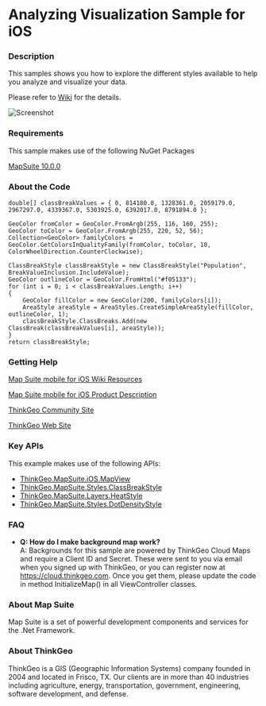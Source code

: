 # Analyzing Visualization Sample for iOS

### Description

This samples shows you how to explore the different styles available to help you analyze and visualize your data.

Please refer to [Wiki](http://wiki.thinkgeo.com/wiki/map_suite_mobile_for_ios) for the details.

![Screenshot](https://github.com/ThinkGeo/AnalyzingVisualizationSample-ForiOS/blob/master/ScreenShot.gif)

### Requirements
This sample makes use of the following NuGet Packages

[MapSuite 10.0.0](https://www.nuget.org/packages?q=ThinkGeo)

### About the Code

```CSharp
double[] classBreakValues = { 0, 814180.0, 1328361.0, 2059179.0, 2967297.0, 4339367.0, 5303925.0, 6392017.0, 8791894.0 };

GeoColor fromColor = GeoColor.FromArgb(255, 116, 160, 255);
GeoColor toColor = GeoColor.FromArgb(255, 220, 52, 56);
Collection<GeoColor> familyColors = GeoColor.GetColorsInQualityFamily(fromColor, toColor, 10, ColorWheelDirection.CounterClockwise);

ClassBreakStyle classBreakStyle = new ClassBreakStyle("Population", BreakValueInclusion.IncludeValue);
GeoColor outlineColor = GeoColor.FromHtml("#f05133");
for (int i = 0; i < classBreakValues.Length; i++)
{
    GeoColor fillColor = new GeoColor(200, familyColors[i]);
    AreaStyle areaStyle = AreaStyles.CreateSimpleAreaStyle(fillColor, outlineColor, 1);
    classBreakStyle.ClassBreaks.Add(new ClassBreak(classBreakValues[i], areaStyle));
}
return classBreakStyle;
```

### Getting Help

[Map Suite mobile for iOS Wiki Resources](http://wiki.thinkgeo.com/wiki/map_suite_mobile_for_ios)

[Map Suite mobile for iOS Product Description](https://thinkgeo.com/ui-controls#mobile-platforms)

[ThinkGeo Community Site](http://community.thinkgeo.com/)

[ThinkGeo Web Site](http://www.thinkgeo.com)

### Key APIs
This example makes use of the following APIs:

- [ThinkGeo.MapSuite.iOS.MapView](http://wiki.thinkgeo.com/wiki/api/thinkgeo.mapsuite.ios.mapview)
- [ThinkGeo.MapSuite.Styles.ClassBreakStyle](http://wiki.thinkgeo.com/wiki/api/thinkgeo.mapsuite.styles.classbreakstyle)
- [ThinkGeo.MapSuite.Layers.HeatStyle](http://wiki.thinkgeo.com/wiki/api/thinkgeo.mapsuite.layers.heatstyle)
- [ThinkGeo.MapSuite.Styles.DotDensityStyle](http://wiki.thinkgeo.com/wiki/api/thinkgeo.mapsuite.styles.dotdensitystyle)

### FAQ
- __Q: How do I make background map work?__  
A: Backgrounds for this sample are powered by ThinkGeo Cloud Maps and require a Client ID and Secret. These were sent to you via email when you signed up with ThinkGeo, or you can register now at https://cloud.thinkgeo.com. Once you get them, please update the code in method InitializeMap() in all ViewController classes.  

### About Map Suite
Map Suite is a set of powerful development components and services for the .Net Framework.

### About ThinkGeo
ThinkGeo is a GIS (Geographic Information Systems) company founded in 2004 and located in Frisco, TX. Our clients are in more than 40 industries including agriculture, energy, transportation, government, engineering, software development, and defense.
